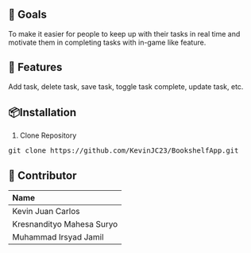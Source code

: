 ## 🎯 Goals
To make it easier for people to keep up with their tasks in real time and motivate them in completing tasks with in-game like feature.

## 🚀 Features
Add task, delete task, save task, toggle task complete, update task, etc.

## 📦Installation
1. Clone Repository
<pre>git clone https://github.com/KevinJC23/BookshelfApp.git</pre>

## 🤝 Contributor
| Name       |
|:-----------|
| Kevin Juan Carlos | 
| Kresnandityo Mahesa Suryo | 
| Muhammad Irsyad Jamil | 
 
